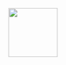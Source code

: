 <div id="header" align="center">
  <img src="https://animesher.com/orig/2/212/2127/21270/animesher.com_serial-experiments-lain-aesthetic-pale-2127003.gif", width=100> 
</div>
